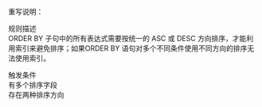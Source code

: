 重写说明：

规则描述  
ORDER BY 子句中的所有表达式需要按统一的 ASC 或 DESC 方向排序，才能利用索引来避免排序；如果ORDER BY 语句对多个不同条件使用不同方向的排序无法使用索引。

触发条件  
有多个排序字段  
存在两种排序方向  
